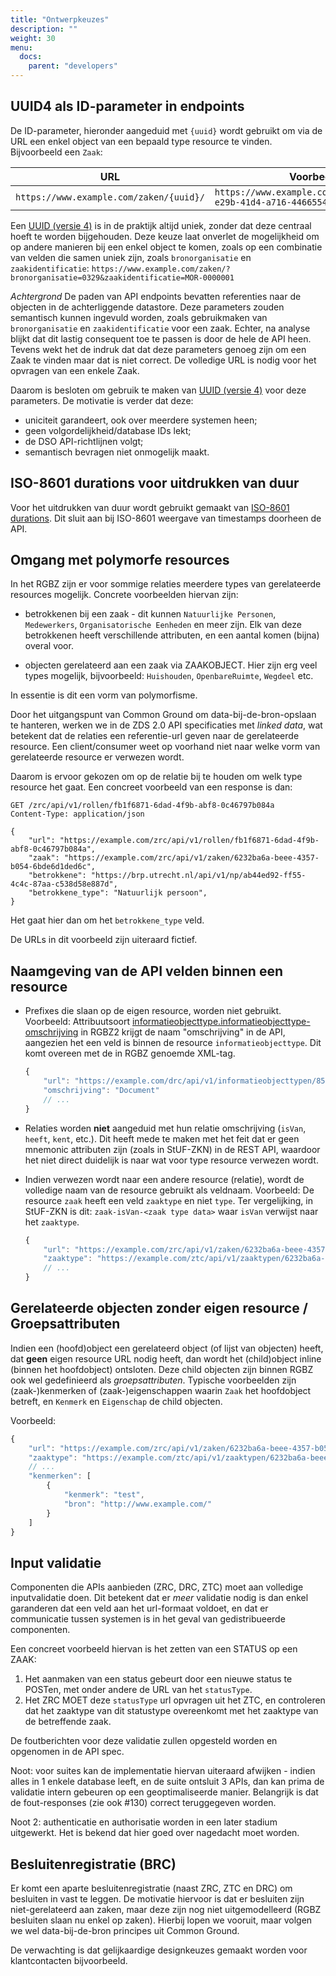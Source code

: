 ```yaml
---
title: "Ontwerpkeuzes"
description: ""
weight: 30
menu:
  docs:
    parent: "developers"
---
```


## UUID4 als ID-parameter in endpoints

De ID-parameter, hieronder aangeduid met `{uuid}` wordt gebruikt om via de URL
een enkel object van een bepaald type resource te vinden. Bijvoorbeeld een
`Zaak`:

|URL|Voorbeeld|
|---|---|
| `https://www.example.com/zaken/{uuid}/`|`https://www.example.com/zaken/550e8400-e29b-41d4-a716-446655440000/`|

Een [UUID (versie 4)] is in de praktijk altijd uniek, zonder dat deze centraal
hoeft te worden bijgehouden. Deze keuze laat onverlet de mogelijkheid om op
andere manieren bij een enkel object te komen, zoals op een combinatie van
velden die samen uniek zijn, zoals `bronorganisatie` en `zaakidentificatie`:
`https://www.example.com/zaken/?bronorganisatie=0329&zaakidentificatie=MOR-0000001`

*Achtergrond*
De paden van API endpoints bevatten referenties naar de objecten in de
achterliggende datastore. Deze parameters zouden semantisch kunnen ingevuld
worden, zoals gebruikmaken van `bronorganisatie` en `zaakidentificatie` voor
een zaak. Echter, na analyse blijkt dat dit lastig consequent toe te passen is
door de hele de API heen. Tevens wekt het de indruk dat dat deze parameters
genoeg zijn om een Zaak te vinden maar dat is niet correct. De volledige URL is
nodig voor het opvragen van een enkele Zaak.

Daarom is besloten om gebruik te maken van [UUID (versie 4)] voor deze
parameters. De motivatie is verder dat deze:

* uniciteit garandeert, ook over meerdere systemen heen;
* geen volgordelijkheid/database IDs lekt;
* de DSO API-richtlijnen volgt;
* semantisch bevragen niet onmogelijk maakt.

[UUID (versie 4)]: https://en.wikipedia.org/wiki/Universally_unique_identifier#Version_4_(random)


## ISO-8601 durations voor uitdrukken van duur

Voor het uitdrukken van duur wordt gebruikt gemaakt van [ISO-8601 durations](https://en.wikipedia.org/wiki/ISO_8601#Durations). Dit sluit aan bij ISO-8601 weergave van timestamps doorheen de API.


## Omgang met polymorfe resources

In het RGBZ zijn er voor sommige relaties meerdere types van gerelateerde
resources mogelijk. Concrete voorbeelden hiervan zijn:

* betrokkenen bij een zaak - dit kunnen `Natuurlijke Personen`, `Medewerkers`,
  `Organisatorische Eenheden` en meer zijn. Elk van deze betrokkenen heeft
  verschillende attributen, en een aantal komen (bijna) overal voor.

* objecten gerelateerd aan een zaak via ZAAKOBJECT. Hier zijn erg veel types
  mogelijk, bijvoorbeeld: `Huishouden`, `OpenbareRuimte`, `Wegdeel` etc.

In essentie is dit een vorm van polymorfisme.

Door het uitgangspunt van Common Ground om data-bij-de-bron-opslaan te hanteren,
werken we in de ZDS 2.0 API specificaties met _linked data_, wat betekent
dat de relaties een referentie-url geven naar de gerelateerde resource. Een
client/consumer weet op voorhand niet naar welke vorm van gerelateerde resource
er verwezen wordt.

Daarom is ervoor gekozen om op de relatie bij te houden om welk type resource
het gaat. Een concreet voorbeeld van een response is dan:

```http
GET /zrc/api/v1/rollen/fb1f6871-6dad-4f9b-abf8-0c46797b084a
Content-Type: application/json

{
    "url": "https://example.com/zrc/api/v1/rollen/fb1f6871-6dad-4f9b-abf8-0c46797b084a",
    "zaak": "https://example.com/zrc/api/v1/zaken/6232ba6a-beee-4357-b054-6bde6d1ded6c",
    "betrokkene": "https://brp.utrecht.nl/api/v1/np/ab44ed92-ff55-4c4c-87aa-c538d58e887d",
    "betrokkene_type": "Natuurlijk persoon",
}
```

Het gaat hier dan om het `betrokkene_type` veld.

De URLs in dit voorbeeld zijn uiteraard fictief.


## Naamgeving van de API velden binnen een resource

* Prefixes die slaan op de eigen resource, worden niet gebruikt. Voorbeeld:
  Attribuutsoort [informatieobjecttype.informatieobjecttype-omschrijving](https://www.gemmaonline.nl/index.php/Imztc_2.1/doc/attribuutsoort/informatieobjecttype.informatieobjecttype-omschrijving)
  in RGBZ2 krijgt de naam "omschrijving" in de API, aangezien het een veld is
  binnen de resource `informatieobjecttype`. Dit komt overeen met de in RGBZ
  genoemde XML-tag.

  ```javascript
  {
      "url": "https://example.com/drc/api/v1/informatieobjecttypen/8534ba6a-bcde-4387-b054-6bde6d1ded8f",
      "omschrijving": "Document"
      // ...
  }
  ```
* Relaties worden **niet** aangeduid met hun relatie omschrijving (`isVan`,
  `heeft`, `kent`, etc.). Dit heeft mede te maken met het feit dat er geen
  mnemonic attributen zijn (zoals in StUF-ZKN) in de REST API, waardoor het
  niet direct duidelijk is naar wat voor type resource verwezen wordt.
* Indien verwezen wordt naar een andere resource (relatie), wordt de volledige
  naam van de resource gebruikt als veldnaam. Voorbeeld: De resource `zaak`
  heeft een veld `zaaktype` en niet `type`. Ter vergelijking, in StUF-ZKN is
  dit: `zaak-isVan-<zaak type data>` waar `isVan` verwijst naar het `zaaktype`.

  ```javascript
  {
      "url": "https://example.com/zrc/api/v1/zaken/6232ba6a-beee-4357-b054-6bde6d1ded6c",
      "zaaktype": "https://example.com/ztc/api/v1/zaaktypen/6232ba6a-beee-4357-b054-6bde6d1ded6c"
      // ...
  }
  ```


## Gerelateerde objecten zonder eigen resource / Groepsattributen

Indien een (hoofd)object een gerelateerd object (of lijst van objecten) heeft,
dat **geen** eigen resource URL nodig heeft, dan wordt het (child)object inline
(binnen het hoofdobject) ontsloten. Deze child objecten zijn binnen RGBZ
ook wel gedefinieerd als *groepsattributen*. Typische voorbeelden zijn
(zaak-)kenmerken of (zaak-)eigenschappen waarin `Zaak` het hoofdobject betreft,
en `Kenmerk` en `Eigenschap` de child objecten.

Voorbeeld:

```javascript
{
    "url": "https://example.com/zrc/api/v1/zaken/6232ba6a-beee-4357-b054-6bde6d1ded6c",
    "zaaktype": "https://example.com/ztc/api/v1/zaaktypen/6232ba6a-beee-4357-b054-6bde6d1ded6c"
    // ...
    "kenmerken": [
        {
            "kenmerk": "test",
            "bron": "http://www.example.com/"
        }
    ]
}
```


## Input validatie

Componenten die APIs aanbieden (ZRC, DRC, ZTC) moet aan volledige
inputvalidatie doen. Dit betekent dat er _meer_ validatie nodig is dan enkel
garanderen dat een veld aan het url-formaat voldoet, en dat er communicatie
tussen systemen is in het geval van gedistribueerde componenten.

Een concreet voorbeeld hiervan is het zetten van een STATUS op een ZAAK:

1. Het aanmaken van een status gebeurt door een nieuwe status te POSTen, met
   onder andere de URL van het `statusType`.
2. Het ZRC MOET deze `statusType` url opvragen uit het ZTC, en controleren dat
   het zaaktype van dit statustype overeenkomt met het zaaktype van de
   betreffende zaak.

De foutberichten voor deze validatie zullen opgesteld worden en opgenomen in
de API spec.

Noot: voor suites kan de implementatie hiervan uiteraard afwijken - indien
alles in 1 enkele database leeft, en de suite ontsluit 3 APIs, dan kan prima
de validatie intern gebeuren op een geoptimaliseerde manier. Belangrijk is dat
de fout-responses (zie ook #130) correct teruggegeven worden.

Noot 2: authenticatie en authorisatie worden in een later stadium uitgewerkt.
Het is bekend dat hier goed over nagedacht moet worden.


## Besluitenregistratie (BRC)

Er komt een aparte besluitenregistratie (naast ZRC, ZTC en DRC) om besluiten
in vast te leggen. De motivatie hiervoor is dat er besluiten zijn
niet-gerelateerd aan zaken, maar deze zijn nog niet uitgemodelleerd (RGBZ
besluiten slaan nu enkel op zaken). Hierbij lopen we vooruit, maar volgen
we wel data-bij-de-bron principes uit Common Ground.

De verwachting is dat gelijkaardige designkeuzes gemaakt worden voor
klantcontacten bijvoorbeeld.

